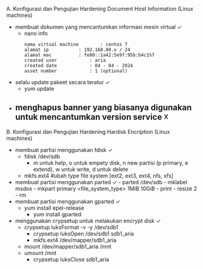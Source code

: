 A. Konfigurasi dan Pengujian Hardening Document Host Information (Linux machines)
- membuat dokumen yang mencantumkan informasi mesin virtual ✓
    - nano info
        ```
        nama virtual machine		: centos 7
        alamat ip			: 192.168.80.x / 24
        alamat mac			: fe80::1a42:5e9f:95b:b4c1%7
        created user			: aria
        created date			: 04 - 04 - 2024
        asset number			: 1 (optional)
        ```
- selalu update pakeet secara teratur ✓
    - yum update
- menghapus banner yang biasanya digunakan untuk mencantumkan version service ☓
    - 

B. Konfigurasi dan Pengujian Hardening Hardisk Encription (Linux machines)
- membuat partisi menggunakan fdisk  ✓
    - fdisk /dev/sdb
        - m untuk help, o untuk empety disk, n new partisi (p primary, e extend), w untuk write, d untuk delete
    - mkfs.ext4 #ubah type file system [ext2, ext3, ext4, nfs, xfs]
- membuat partisi menggunakan parted  ✓
        - parted /dev/sdb
            - mklabel msdos
            - mkpart primary <file_system_type> 1MiB 10GiB
            - print
            - resize 2
            - rm <id>
- membuat partisi menggunakan gparted  ✓
    - yum install epel-release
        - yum install gparted
- menggunakan crypsetup untuk melakukan encrypt disk ✓
    - crypsetup luksFormat -v -y /dev/sdb1
        - crypsetup luksOpen /dev/sdb1 sdb1_aria
        - mkfs.ext4 /dev/mapper/sdb1_aria
    - mount /dev/mapper/sdb1_aria /mnt
    - umount /mnt
        - crypsetup luksClose sdb1_aria